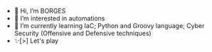 - 👋 Hi, I’m BORGES
- 👀 I’m interested in automations
- 🌱 I’m currently learning IaC; Python and Groovy language; Cyber Security (Offensive and Defensive techniques)
- ✨[>] Let's play

<!---
- 💞️ I’m looking to collaborate on ...
- 📫 How to reach me ...
--->
<!---
BORGESAG/BORGESAG is a ✨ special ✨ repository because its `README.md` (this file) appears on your GitHub profile.
You can click the Preview link to take a look at your changes.
--->
